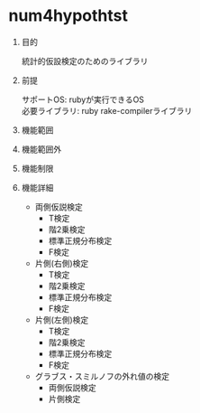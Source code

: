 num4hypothtst
=============
1. 目的

   統計的仮設検定のためのライブラリ 

1. 前提

   サポートOS: rubyが実行できるOS  
   必要ライブラリ:  ruby rake-compilerライブラリ  

1. 機能範囲

1. 機能範囲外

1. 機能制限

1. 機能詳細
    * 両側仮説検定
      - T検定
      - 階2乗検定
      - 標準正規分布検定
      - F検定
    * 片側(右側)検定
      - T検定
      - 階2乗検定
      - 標準正規分布検定
      - F検定
    * 片側(左側)検定
      - T検定
      - 階2乗検定
      - 標準正規分布検定
      - F検定
    * グラブス・スミルノフの外れ値の検定
      - 両側仮説検定
      - 片側検定
